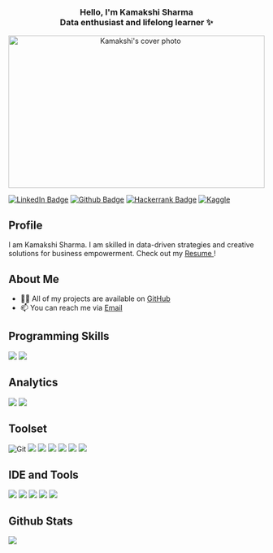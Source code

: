 <h3 align="center">
  <p>
    Hello, I'm Kamakshi Sharma
  <br>
   Data enthusiast and lifelong learner ✨
  </p>
</h3>

<!-- Cover Photo -->
<!--![Kamakshi's cover photo](https://raw.githubusercontent.com/kamakshii22/kamakshii22/main/mygif.gif)-->
<p align="center">
  <img src="https://raw.githubusercontent.com/kamakshii22/kamakshii22/main/mygif.gif" alt="Kamakshi's cover photo" width="100%" height="300" />
</p>

<!--<p align="center">
  <a href="https://www.linkedin.com/in/kamakshisharma22" target="blank">
    <img align="center" src="https://img.shields.io/badge/LinkedIn-0077B5?style=for-the-badge&logo=linkedin&logoColor=white" alt="LinkedIn Badge" />
  </a>
  <a href="https://www.github.com/kamakshii22" target="blank">
    <img align="center" src="https://img.shields.io/badge/GitHub-100000?style=for-the-badge&logo=github&logoColor=white" alt="GitHub Badge" />
  </a>
  <a href="https://www.kaggle.com/kamakshi022" target="blank">
    <img align="center" src="https://img.shields.io/badge/Kaggle-035a7d?style=for-the-badge&logo=kaggle&logoColor=white" alt="Kaggle Badge" />
  </a>
  <a href="https://www.hackerrank.com/kamakshi22032002" target="blank">
    <img align="center" src="https://img.shields.io/badge/Hackerrank-2EC866?style=for-the-badge&logo=HackerRank&logoColor=white" alt="Hackerrank Badge" />
  </a>
</p>
-->

<!--Social Profiles-->
[![LinkedIn Badge](https://img.shields.io/badge/LinkedIn-0077B5?style=for-the-badge&logo=linkedin&logoColor=white)](https://www.linkedin.com/in/kamakshisharma22)
[![Github Badge](https://img.shields.io/badge/GitHub-100000?style=for-the-badge&logo=github&logoColor=white)](https://www.github.com/kamakshii22)
[![Hackerrank Badge](https://img.shields.io/badge/-Hackerrank-2EC866?style=for-the-badge&logo=HackerRank&logoColor=white)](https://www.hackerrank.com/kamakshi22032002?hr_r=1)
[![Kaggle](https://img.shields.io/badge/Kaggle-035a7d?style=for-the-badge&logo=kaggle&logoColor=white)](https://www.kaggle.com/kamakshi022)

## Profile
I am Kamakshi Sharma. I am skilled in data-driven strategies and creative solutions for business empowerment. Check out my <a href = 'https://drive.google.com/file/d/1xvYLib3TBOzZP1GgwBRIFILbP3BWeTVq/view?usp=sharing'> Resume </a>!

## About Me
- 👨‍💻 All of my projects are available on [GitHub](https://github.com/kamakshii22)
- 📫 You can reach me via [ Email](mailto:kamakshi22032002@gmail.com)
  
## Programming Skills 
![](https://img.shields.io/badge/Python-FFD43B?style=for-the-badge&logo=python&logoColor=blue)
![](https://img.shields.io/badge/R-276DC3?style=for-the-badge&logo=r&logoColor=white)

## Analytics
![](https://img.shields.io/badge/Tableau-E97627?style=for-the-badge&logo=Tableau&logoColor=white)
![](https://img.shields.io/badge/PowerBI-F2C811?style=for-the-badge&logo=Power%20BI&logoColor=white)

## Toolset
![Git](https://img.shields.io/badge/Git-F05032?style=for-the-badge&logo=git&logoColor=white)
![](https://img.shields.io/badge/MySQL-005C84?style=for-the-badge&logo=mysql&logoColor=white)
![](https://img.shields.io/badge/Numpy-777BB4?style=for-the-badge&logo=numpy&logoColor=white)
![](https://img.shields.io/badge/Pandas-2C2D72?style=for-the-badge&logo=pandas&logoColor=white)
![](https://img.shields.io/badge/scikit_learn-F7931E?style=for-the-badge&logo=scikit-learn&logoColor=white)
![](https://img.shields.io/badge/seaborn-4EAE4E?style=for-the-badge&logo=seaborn&logoColor=white)
![](https://img.shields.io/badge/matplotlib-377EB8?style=for-the-badge&logo=matplotlib&logoColor=white)

## IDE and Tools
![](https://img.shields.io/badge/RStudio-75AADB?style=for-the-badge&logo=RStudio&logoColor=white)
![](https://img.shields.io/badge/Jupyter-F37626.svg?&style=for-the-badge&logo=Jupyter&logoColor=white)
![](https://img.shields.io/badge/Microsoft_Excel-217346?style=for-the-badge&logo=microsoft-excel&logoColor=white)
![](https://img.shields.io/badge/Microsoft_Word-2B579A?style=for-the-badge&logo=microsoft-word&logoColor=white)
![](https://img.shields.io/badge/Microsoft_PowerPoint-B7472A?style=for-the-badge&logo=microsoft-powerpoint&logoColor=white)

## Github Stats
![](http://github-profile-summary-cards.vercel.app/api/cards/profile-details?username=kamakshii22&theme=2077)
